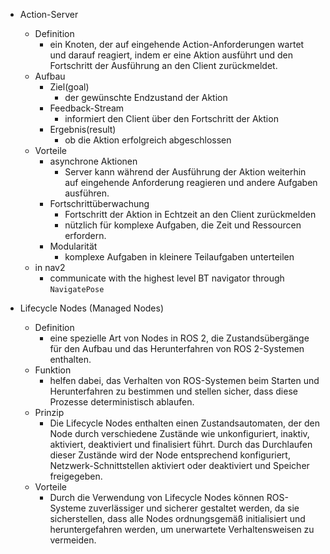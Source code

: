 - Action-Server
	- Definition 
		- ein Knoten, der auf eingehende Action-Anforderungen wartet und darauf reagiert, indem er eine Aktion ausführt und den Fortschritt der Ausführung an den Client zurückmeldet. 
	- Aufbau 
		- Ziel(goal) 
			- der gewünschte Endzustand der Aktion 
		- Feedback-Stream 
			- informiert den Client über den Fortschritt der Aktion 
		- Ergebnis(result)
			- ob die Aktion erfolgreich abgeschlossen 
	- Vorteile 
		- asynchrone Aktionen
			- Server kann während der Ausführung der Aktion weiterhin auf eingehende Anforderung reagieren und andere Aufgaben ausführen. 
		- Fortschrittüberwachung 
			- Fortschritt der Aktion in Echtzeit an den Client zurückmelden
			- nützlich für komplexe Aufgaben, die Zeit und Ressourcen erfordern. 
		- Modularität 
			- komplexe Aufgaben in kleinere Teilaufgaben unterteilen 
	- in nav2
		- communicate with the highest level BT navigator through `NavigatePose` 

- Lifecycle Nodes (Managed Nodes)
	- Definition 
		- eine spezielle Art von Nodes in ROS 2, die Zustandsübergänge für den Aufbau und das Herunterfahren von ROS 2-Systemen enthalten. 
	- Funktion 
		- helfen dabei, das Verhalten von ROS-Systemen beim Starten und Herunterfahren zu bestimmen und stellen sicher, dass diese Prozesse deterministisch ablaufen.
	- Prinzip 
		- Die Lifecycle Nodes enthalten einen Zustandsautomaten, der den Node durch verschiedene Zustände wie unkonfiguriert, inaktiv, aktiviert, deaktiviert und finalisiert führt. Durch das Durchlaufen dieser Zustände wird der Node entsprechend konfiguriert, Netzwerk-Schnittstellen aktiviert oder deaktiviert und Speicher freigegeben.
	- Vorteile 
		- Durch die Verwendung von Lifecycle Nodes können ROS-Systeme zuverlässiger und sicherer gestaltet werden, da sie sicherstellen, dass alle Nodes ordnungsgemäß initialisiert und heruntergefahren werden, um unerwartete Verhaltensweisen zu vermeiden.